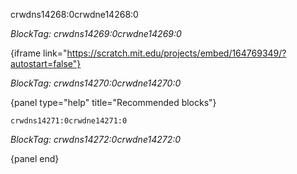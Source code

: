 crwdns14268:0crwdne14268:0

*BlockTag: crwdns14269:0crwdne14269:0*

{iframe link="https://scratch.mit.edu/projects/embed/164769349/?autostart=false"}

*BlockTag: crwdns14270:0crwdne14270:0*

{panel type="help" title="Recommended blocks"}

<pre><code class="scratch:split:random">crwdns14271:0crwdne14271:0
</code></pre>

*BlockTag: crwdns14272:0crwdne14272:0*

{panel end}